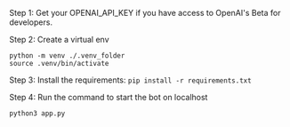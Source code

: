 
Step 1: Get your OPENAI_API_KEY if you have access to OpenAI's Beta for developers.

Step 2: Create a virtual env
```
python -m venv ./.venv_folder
source .venv/bin/activate
```

Step 3: Install the requirements:  `pip install -r requirements.txt`

Step 4: Run the command to start the bot on localhost
```
python3 app.py
````
